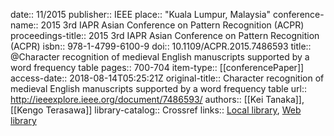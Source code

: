 date:: 11/2015
publisher:: IEEE
place:: "Kuala Lumpur, Malaysia"
conference-name:: 2015 3rd IAPR Asian Conference on Pattern Recognition (ACPR)
proceedings-title:: 2015 3rd IAPR Asian Conference on Pattern Recognition (ACPR)
isbn:: 978-1-4799-6100-9
doi:: 10.1109/ACPR.2015.7486593
title:: @Character recognition of medieval English manuscripts supported by a word frequency table
pages:: 700-704
item-type:: [[conferencePaper]]
access-date:: 2018-08-14T05:25:21Z
original-title:: Character recognition of medieval English manuscripts supported by a word frequency table
url:: http://ieeexplore.ieee.org/document/7486593/
authors:: [[Kei Tanaka]], [[Kengo Terasawa]]
library-catalog:: Crossref
links:: [Local library](zotero://select/groups/2386895/items/GBIGEWYN), [Web library](https://www.zotero.org/groups/2386895/items/GBIGEWYN)
